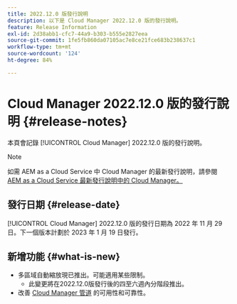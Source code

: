 ```yaml
---
title: 2022.12.0 版發行說明
description: 以下是 Cloud Manager 2022.12.0 版的發行說明。
feature: Release Information
exl-id: 2d38abb1-cfc7-44a9-b303-b555e2827eea
source-git-commit: 1fe5fb860da07105ac7e8ce21fce683b238637c1
workflow-type: tm+mt
source-wordcount: '124'
ht-degree: 84%

---
```



# Cloud Manager 2022.12.0 版的發行說明 {#release-notes}

本頁會記錄 [!UICONTROL Cloud Manager] 2022.12.0 版的發行說明。

>[!NOTE]
>
>如需 AEM as a Cloud Service 中 Cloud Manager 的最新發行說明，請參閱 [AEM as a Cloud Service 最新發行說明中的 Cloud Manager。](https://experienceleague.adobe.com/docs/experience-manager-cloud-service/content/implementing/using-cloud-manager/release-notes-cloud-manager/release-notes-cm-current.html)

## 發行日期 {#release-date}

[!UICONTROL Cloud Manager] 2022.12.0 版的發行日期為 2022 年 11 月 29 日。下一個版本計劃於 2023 年 1 月 19 日發行。

## 新增功能 {#what-is-new}

* 多區域自動縮放現已推出。可能適用某些限制。
   * 此變更將在2022.12.0版發行後的四至六週內分階段推出。
* 改善 [Cloud Manager 管道](/help/overview/ci-cd-pipelines.md) 的可用性和可靠性。

